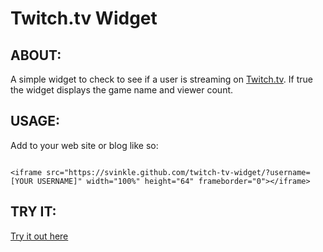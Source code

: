 # Twitch.tv Widget

## ABOUT:

A simple widget to check to see if a user is streaming on [Twitch.tv](https://twitch.tv). If true the widget displays the game name and viewer count.

## USAGE:

Add to your web site or blog like so:

<pre><code>
&lt;iframe src="https://svinkle.github.com/twitch-tv-widget/?username=[YOUR USERNAME]" width="100%" height="64" frameborder="0"&gt;&lt;/iframe&gt;
</code></pre>

## TRY IT:

[Try it out here](https://svinkle.github.com/twitch-tv-widget/?username=)
